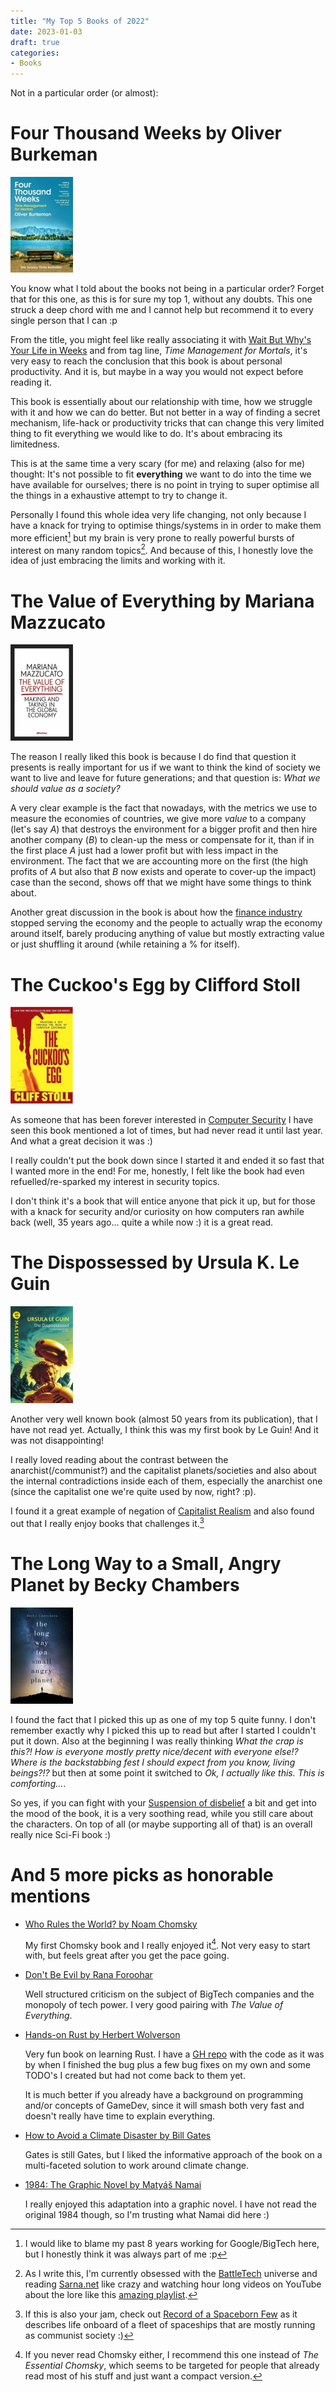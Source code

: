 ```yaml
---
title: "My Top 5 Books of 2022"
date: 2023-01-03
draft: true
categories:
- Books
---
```


Not in a particular order (or almost):

# Four Thousand Weeks by Oliver Burkeman
[![Four Thousand Weeks Cover](/images/books/FourThousandWeeks.jpg)](https://www.librarything.com/work/25570990)

You know what I told about the books not being in a particular order? Forget that for this one, as this is for sure
my top 1, without any doubts. This one struck a deep chord with me and I cannot help but recommend it to every single
person that I can :p

From the title, you might feel like really associating it with [Wait But Why's Your Life in Weeks](https://waitbutwhy.com/2014/05/life-weeks.html)
and from tag line, *Time Management for Mortals*, it's very easy to reach the conclusion that this book is about personal
productivity. And it is, but maybe in a way you would not expect before reading it.

This book is essentially about our relationship with time, how we struggle with it and how we can do better.
But not better in a way of finding a secret mechanism, life-hack or productivity tricks that can change this very limited thing
to fit everything we would like to do. It's about embracing its limitedness.

This is at the same time a very scary (for me) and relaxing (also for me) thought: It's not possible to fit **everything** we want
to do into the time we have available for ourselves; there is no point in trying to super optimise all the things in a exhaustive
attempt to try to change it.

Personally I found this whole idea very life changing, not only because I have a knack for trying to optimise things/systems in
in order to make them more efficient[^1] but my brain is very prone to really powerful bursts of interest on many random topics[^2].
And because of this, I honestly love the idea of just embracing the limits and working with it.

# The Value of Everything by Mariana Mazzucato
[![The Value of Everything Cover](/images/books/TheValueofEverything.jpg)](https://www.librarything.com/work/21683772)

The reason I really liked this book is because I do find that question it presents is really important for us if we want to think the
kind of society we want to live and leave for future generations; and that question is: *What we should value as a society?*

A very clear example is the fact that nowadays, with the metrics we use to measure the economies of countries, we give more
*value* to a company (let's say *A*) that destroys the environment for a bigger profit and then hire another company (*B*) to
clean-up the mess or compensate for it, than if in the first place *A* just had a lower profit but with less impact in the environment.
The fact that we are accounting more on the first (the high profits of *A* but also that *B* now exists and operate to cover-up the impact)
case than the second, shows off that we might have some things to think about.

Another great discussion in the book is about how the [finance industry](https://en.wikipedia.org/wiki/Financial_services) stopped serving the
economy and the people to actually wrap the economy around itself, barely producing anything of value but mostly extracting value or just shuffling
it around (while retaining a % for itself).

# The Cuckoo's Egg by Clifford Stoll
[![The Cuckoo's Egg Cover](/images/books/TheCuckoosEgg.jpg)](https://www.librarything.com/work/69135)

As someone that has been forever interested in [Computer Security](https://en.wikipedia.org/wiki/Computer_security) I have seen this book mentioned
a lot of times, but had never read it until last year. And what a great decision it was :)

I really couldn't put the book down since I started it and ended it so fast that I wanted more in the end! For me, honestly, I felt like the book had
even refuelled/re-sparked my interest in security topics.

I don't think it's a book that will entice anyone that pick it up, but for those with a knack for security and/or curiosity on how computers ran awhile
back (well, 35 years ago... quite a while now :) it is a great read.

# The Dispossessed by Ursula K. Le Guin
[![The Dispossessed Cover](/images/books/TheDispossessed.jpg)](https://www.librarything.com/work/21142)

Another very well known book (almost 50 years from its publication), that I have not read yet. Actually, I think this was my first book
by Le Guin! And it was not disappointing!

I really loved reading about the contrast between the anarchist(/communist?) and the capitalist planets/societies and also about the internal contradictions
inside each of them, especially the anarchist one (since the capitalist one we're quite used by now, right? :p).

I found it a great example of negation of [Capitalist Realism](https://en.wikipedia.org/wiki/Capitalist_Realism) and also found out that I really enjoy books
that challenges it.[^3]

# The Long Way to a Small, Angry Planet by Becky Chambers
[![The Long Way to a Small, Angry Planet Cover](/images/books/TheLongWaytoaSmallAngryPlanet.jpg)](https://www.librarything.com/work/15424391)

I found the fact that I picked this up as one of my top 5 quite funny. I don't remember exactly why I picked this up to read but after I started I couldn't
put it down. Also at the beginning I was really thinking
*What the crap is this?! How is everyone mostly pretty nice/decent with everyone else!? Where is the backstabbing fest I should expect from you know, living beings?!?*
but then at some point it switched to *Ok, I actually like this. This is comforting...*.

So yes, if you can fight with your [Suspension of disbelief](https://en.wikipedia.org/wiki/Suspension_of_disbelief) a bit and get into the mood of the book, it is a
very soothing read, while you still care about the characters. On top of all (or maybe supporting all of that) is an overall really nice Sci-Fi book :)

# And 5 more picks as honorable mentions

  * [Who Rules the World? by Noam Chomsky](https://www.librarything.com/work/17532457)
  
    My first Chomsky book and I really enjoyed it[^4]. Not very easy to start with, but feels great after you get the pace going.
	
  * [Don't Be Evil by Rana Foroohar](https://www.librarything.com/work/23626118)
  
    Well structured criticism on the subject of BigTech companies and the monopoly of tech power. I very good pairing with *The Value of Everything*.
	
  * [Hands-on Rust by Herbert Wolverson](https://www.librarything.com/work/26106498)
  
    Very fun book on learning Rust. I have a [GH repo](https://github.com/brunobuss/roguelike-rust) with the code as it was by when I finished the bug
	plus a few bug fixes on my own and some TODO's I created but had not come back to them yet.
	
	It is much better if you already have a background on programming and/or concepts of GameDev, since it will smash both
	very fast and doesn't really have time to explain everything.
	
  * [How to Avoid a Climate Disaster by Bill Gates](https://www.librarything.com/work/24077390)
  
    Gates is still Gates, but I liked the informative approach of the book on a multi-faceted solution to work around climate change.

  * [1984: The Graphic Novel by Matyáš Namai](https://www.goodreads.com/book/show/57753973-1984)
  
    I really enjoyed this adaptation into a graphic novel. I have not read the original 1984 though, so I'm trusting what Namai did here :)

[^1]: I would like to blame my past 8 years working for Google/BigTech here, but I honestly think it was always part of me :p

[^2]: As I write this, I'm currently obsessed with the [BattleTech](https://en.wikipedia.org/wiki/BattleTech) universe and reading [Sarna.net](https://www.sarna.net/)
like crazy and watching hour long videos on YouTube about the lore like this [amazing playlist](https://www.youtube.com/playlist?list=PLxmAhPtq_sv9dM1qJE_QBm-HuUknwEyMV).

[^3]: If this is also your jam, check out [Record of a Spaceborn Few](https://www.librarything.com/work/20276670) as it describes life onboard of a fleet of spaceships
that are mostly running as communist society :)

[^4]: If you never read Chomsky either, I recommend this one instead of *The Essential Chomsky*, which seems to be targeted for people that already read most of his stuff
and just want a compact version.
